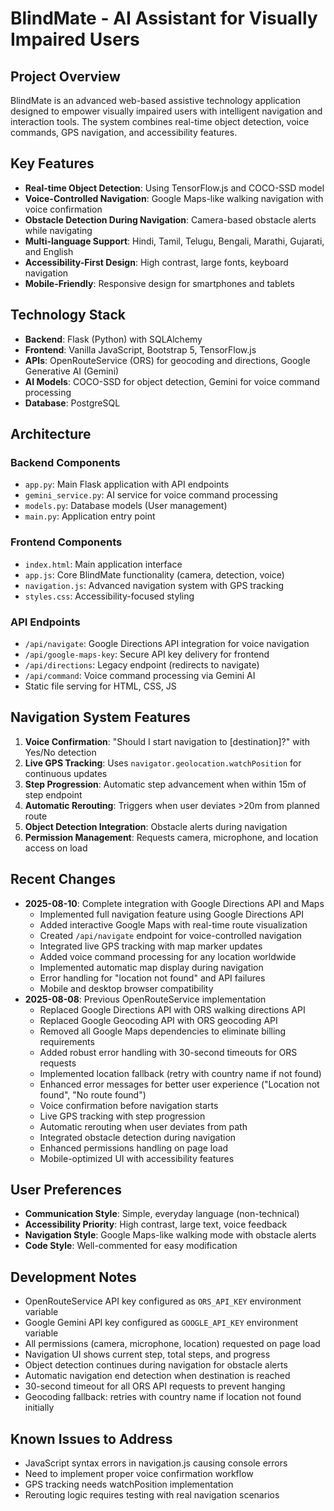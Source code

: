 # BlindMate - AI Assistant for Visually Impaired Users

## Project Overview
BlindMate is an advanced web-based assistive technology application designed to empower visually impaired users with intelligent navigation and interaction tools. The system combines real-time object detection, voice commands, GPS navigation, and accessibility features.

## Key Features
- **Real-time Object Detection**: Using TensorFlow.js and COCO-SSD model
- **Voice-Controlled Navigation**: Google Maps-like walking navigation with voice confirmation
- **Obstacle Detection During Navigation**: Camera-based obstacle alerts while navigating
- **Multi-language Support**: Hindi, Tamil, Telugu, Bengali, Marathi, Gujarati, and English
- **Accessibility-First Design**: High contrast, large fonts, keyboard navigation
- **Mobile-Friendly**: Responsive design for smartphones and tablets

## Technology Stack
- **Backend**: Flask (Python) with SQLAlchemy
- **Frontend**: Vanilla JavaScript, Bootstrap 5, TensorFlow.js
- **APIs**: OpenRouteService (ORS) for geocoding and directions, Google Generative AI (Gemini)
- **AI Models**: COCO-SSD for object detection, Gemini for voice command processing
- **Database**: PostgreSQL

## Architecture

### Backend Components
- `app.py`: Main Flask application with API endpoints
- `gemini_service.py`: AI service for voice command processing
- `models.py`: Database models (User management)
- `main.py`: Application entry point

### Frontend Components
- `index.html`: Main application interface
- `app.js`: Core BlindMate functionality (camera, detection, voice)
- `navigation.js`: Advanced navigation system with GPS tracking
- `styles.css`: Accessibility-focused styling

### API Endpoints
- `/api/navigate`: Google Directions API integration for voice navigation
- `/api/google-maps-key`: Secure API key delivery for frontend
- `/api/directions`: Legacy endpoint (redirects to navigate)
- `/api/command`: Voice command processing via Gemini AI
- Static file serving for HTML, CSS, JS

## Navigation System Features
1. **Voice Confirmation**: "Should I start navigation to [destination]?" with Yes/No detection
2. **Live GPS Tracking**: Uses `navigator.geolocation.watchPosition` for continuous updates
3. **Step Progression**: Automatic step advancement when within 15m of step endpoint
4. **Automatic Rerouting**: Triggers when user deviates >20m from planned route
5. **Object Detection Integration**: Obstacle alerts during navigation
6. **Permission Management**: Requests camera, microphone, and location access on load

## Recent Changes
- **2025-08-10**: Complete integration with Google Directions API and Maps
  - Implemented full navigation feature using Google Directions API
  - Added interactive Google Maps with real-time route visualization
  - Created `/api/navigate` endpoint for voice-controlled navigation
  - Integrated live GPS tracking with map marker updates
  - Added voice command processing for any location worldwide
  - Implemented automatic map display during navigation
  - Error handling for "location not found" and API failures
  - Mobile and desktop browser compatibility
- **2025-08-08**: Previous OpenRouteService implementation
  - Replaced Google Directions API with ORS walking directions API
  - Replaced Google Geocoding API with ORS geocoding API  
  - Removed all Google Maps dependencies to eliminate billing requirements
  - Added robust error handling with 30-second timeouts for ORS requests
  - Implemented location fallback (retry with country name if not found)
  - Enhanced error messages for better user experience ("Location not found", "No route found")
  - Voice confirmation before navigation starts
  - Live GPS tracking with step progression  
  - Automatic rerouting when user deviates from path
  - Integrated obstacle detection during navigation
  - Enhanced permissions handling on page load
  - Mobile-optimized UI with accessibility features

## User Preferences
- **Communication Style**: Simple, everyday language (non-technical)
- **Accessibility Priority**: High contrast, large text, voice feedback
- **Navigation Style**: Google Maps-like walking mode with obstacle alerts
- **Code Style**: Well-commented for easy modification

## Development Notes
- OpenRouteService API key configured as `ORS_API_KEY` environment variable
- Google Gemini API key configured as `GOOGLE_API_KEY` environment variable
- All permissions (camera, microphone, location) requested on page load
- Navigation UI shows current step, total steps, and progress
- Object detection continues during navigation for obstacle alerts
- Automatic navigation end detection when destination is reached
- 30-second timeout for all ORS API requests to prevent hanging
- Geocoding fallback: retries with country name if location not found initially

## Known Issues to Address
- JavaScript syntax errors in navigation.js causing console errors
- Need to implement proper voice confirmation workflow
- GPS tracking needs watchPosition implementation
- Rerouting logic requires testing with real navigation scenarios